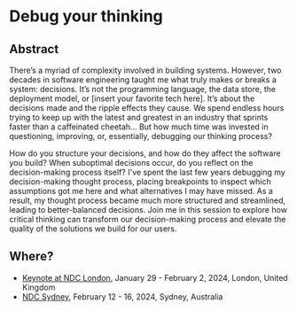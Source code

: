 # Debug your thinking

## Abstract

There’s a myriad of complexity involved in building systems. However, two decades in software engineering taught me what truly makes or breaks a system: decisions. It’s not the programming language, the data store, the deployment model, or [insert your favorite tech here]. It’s about the decisions made and the ripple effects they cause. We spend endless hours trying to keep up with the latest and greatest in an industry that sprints faster than a caffeinated cheetah... But how much time was invested in questioning, improving, or, essentially, debugging our thinking process?

How do you structure your decisions, and how do they affect the software you build? When suboptimal decisions occur, do you reflect on the decision-making process itself? I've spent the last few years debugging my decision-making thought process, placing breakpoints to inspect which assumptions got me here and what alternatives I may have missed. As a result, my thought process became much more structured and streamlined, leading to better-balanced decisions. Join me in this session to explore how critical thinking can transform our decision-making process and elevate the quality of the solutions we build for our users.

## Where?

- [Keynote at NDC London](https://ndclondon.com/agenda/debug-your-thinking/b9254f6c8eed), January 29 - February 2, 2024, London, United Kingdom
- [NDC Sydney](https://ndcsydney.com/agenda/debug-your-thinking-sydney/7b8c2ed372bc), February 12 - 16, 2024, Sydney, Australia
